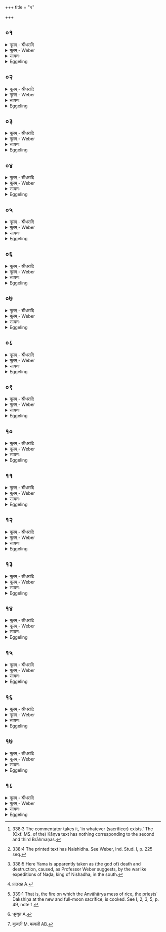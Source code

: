 +++
title = "२"

+++


## ०१
<details><summary>मूलम् - श्रीधरादि</summary>

एता᳘ ह वै᳘ देव᳘ता यो᳘ ऽस्ति॥  
त᳘स्मिन्वसन्ती᳘न्द्रो यमो रा᳘जा नडो᳘ नैषिधो᳘ ऽनश्नन्त्साङ्गमनो᳘ ऽसन्पाᳫ᳭सवः॥
</details>

<details><summary>मूलम् - Weber</summary>

एता᳘ ह वै᳘ देव᳘ता यो᳘ ऽस्ति॥  
त᳘स्मिन्वसन्ती᳘न्द्रो यमो रा᳘जा नडो᳘ नैषिधो᳘ ऽनश्नन्त्सांगमनो᳘ ऽसन्पांसवः॥
</details>

<details><summary>सायणः</summary>

…
</details>

<details><summary>Eggeling</summary>

1. Verily, in him that exists [^egg_766], these deities reside, to wit, Indra, king Yama, Naḍa the Naishadha [^egg_767] (king), Anaśnat Sāṅgamana, and Asat Pāṁsava.

[^egg_766]: 338:3 The commentator takes it, 'in whatever (sacrificer) exists.' The (Oxf. MS. of the) Kāṇva text has nothing corresponding to the second and third Brāhmaṇas.

[^egg_767]: 338:4 The printed text has Naishidha. See Weber, Ind. Stud. I, p. 225 seq.
</details>

## ०२
<details><summary>मूलम् - श्रीधरादि</summary>

(स्त) तद्वा᳘ ऽएष᳘ ऽएवे᳘न्द्रः॥  
(न्द्रो) य᳘दाहवनीयो᳘ ऽथैष᳘ ऽएव गा᳘र्हपत्यो यमो राजा᳘ ऽथैष᳘ ऽएव᳘ नडो᳘ नैषिधो य᳘दन्वाहार्य्यप᳘चनस्तद्य᳘देतम᳘हरहर्दक्षिणत᳘ ऽआह᳘रन्ति त᳘स्मादाहुर᳘हरहर्व्वै᳘ नडो᳘ नैषिधो᳘ यमᳫँ᳭ रा᳘जानं दक्षिणत उ᳘पनयतीति॥
</details>

<details><summary>मूलम् - Weber</summary>

तद्वा᳘ एष᳘ एवे᳘न्द्रः॥  
य᳘दाहवनीयो᳘ ऽथैष᳘ एव गा᳘र्हपत्यो यमो राजा᳘थैष एव᳘ नडो᳘ नैषिधो य᳘दन्वाहार्यप᳘चनस्तद्य᳘देतम᳘हरहर्दक्षिणत᳘ आह᳘रन्ति त᳘स्मादाहुर᳘हरहर्वै᳘ नडो᳘ नैषिधो᳘ यमं रा᳘जानं दक्षिणत उ᳘पनयतीति॥
</details>

<details><summary>सायणः</summary>

…
</details>

<details><summary>Eggeling</summary>

2. Now Indra, in truth, is the same as the Āhavanīya; and king Yama is the same as the Gārhapatya; and Naḍa Naishadha is the same as the Anvāhāryapacana (Dakshiṇa fire); and because day by day they take that (fire) to the south, therefore indeed they say that day by day Naḍa Naishadha carries king Yama [^egg_768] (further) south.

[^egg_768]: 338:5 Here Yama is apparently taken as (the god of) death and destruction, caused, as Professor Weber suggests, by the warlike expeditions of Naḍa, king of Nishadha, in the south.
</details>

## ०३
<details><summary>मूलम् - श्रीधरादि</summary>

(त्य᳘) अ᳘थ य᳘ ऽएष᳘ सभा᳘यामग्निः᳘॥  
(रे) एष᳘ ऽएवा᳘नश्नन्त्साङ्गमनस्तद्य᳘देतम᳘नशित्वेवोपसङ्ग᳘च्छन्ते त᳘स्मादेषो᳘ ऽनश्नन्न᳘थ य᳘देतद्भ᳘स्मोद्धृत्य परावपन्त्येष᳘ ऽएवा᳘सन्पाᳫंसवः स यो᳘ हैव᳘मेतद्वे᳘दैवं म᳘य्येता᳘ देवता व्वसन्ती᳘ति स᳘र्व्वान्है᳘वैताँ᳘ल्लोकाञ्ज᳘यति स᳘र्व्ँ वाल्लोका᳘ननुस᳘ञ्चरति॥
</details>

<details><summary>मूलम् - Weber</summary>

अ᳘थ य᳘ एष᳘ सभा᳘यामग्निः᳟॥  
एष᳘ एवा᳘नश्नन्त्सांगमनस्तद्य᳘देतम᳘नशित्वेवोपसंग᳘छन्ते त᳘स्मादेषो᳘ ऽनश्नन्न᳘थ य᳘देतद्भ᳘स्मोद्धृ᳘त्य पराव᳘पन्त्येष᳘ एवा᳘सन्पांसवः स यो᳘ हैव᳘मेतद्वे᳘दैवम् म᳘य्येता᳘ देव᳘ता वसन्ती᳘ति स᳘र्वान्हैॗवैतां᳘लोकाञ्ज᳘यति स᳘र्वालोका᳘ननुसं᳘चरति॥
</details>

<details><summary>सायणः</summary>

…
</details>

<details><summary>Eggeling</summary>

3. And again what fire there is in the hall (sabhā), that is the same as Anaśnat Sāṅgamana: Anaśvat (not eating) it is for the reason that people

approach it before they eat. And that (place) where they throw the ashes they remove (from the fireplaces) is the same as Asat Pāṁsava. And whosoever knows this, thus gains all those worlds, traverses all those worlds, thinking, 'In me those gods reside.'
</details>

## ०४
<details><summary>मूलम् - श्रीधरादि</summary>

ते᳘षामुपस्था᳘नम्॥  
य᳘देव᳘ सायं᳘ प्रात᳘राहवनी᳘यमु᳘प च ति᳘ष्ठत ऽउ᳘प चा᳘स्ते त᳘देव त᳘स्योपस्था᳘नम᳘थ य᳘देव᳘ प्रतिपरे᳘त्य गा᳘र्हपत्यमा᳘स्ते वा शे᳘ते वा त᳘देव त᳘स्योपस्था᳘नम᳘थ य᳘त्रैव᳘ संव्र᳘जन्नन्वाहार्यप᳘चनमुपस्म᳘रेत्त᳘देव तं म᳘नसो᳘पतिष्ठेत᳘ तदेव त᳘स्योपस्था᳘नम्॥
</details>

<details><summary>मूलम् - Weber</summary>

ते᳘षामुपस्था᳘नम्॥  
य᳘देव᳘ साय᳘म् प्रात᳘राहवनी᳘यमु᳘प [^wbr_1] च ति᳘ष्ठत उ᳘प चा᳘स्ते त᳘देव त᳘स्योपस्था᳘नम᳘थ य᳘देव᳘ प्रतिपरे᳘त्य गा᳘र्हपत्यमा᳘स्ते वा शे᳘ते वा त᳘देव त᳘स्योपस्था᳘नम᳘थ य᳘त्रैव᳘ संव्र᳘जन्नन्वाहार्यप᳘चनमुपस्म᳘रेत्त᳘देव तम् म᳘नसो᳘पतिष्ठेत त᳘देव त᳘स्योपस्था᳘नम्॥  

[^wbr_1]: प्रातराह A.
</details>

<details><summary>सायणः</summary>

…
</details>

<details><summary>Eggeling</summary>

4. Now as to rendering homage to (upasthāna, lit. standing near) these (fires). When in the evening and morning (after the Agnihotra) he stands by the Āhavanīya, and sits down by it, that is the homage rendered to that (fire). And when, on stepping back to the Gārhapatya, he either sits or lies down, that is the homage rendered to that (fire). And when, in walking (out of the sacrificial ground), he remembers the Anvāhāryapacana, and thus, in his mind, tarries near it, that is the homage rendered to that (fire).
</details>

## ०५
<details><summary>मूलम् - श्रीधरादि</summary>

(म᳘) अ᳘थ प्रातः॥  
(र᳘) अ᳘नशित्वा मुहूर्त्त᳘ᳫँ᳘ सभा᳘यामासित्वा᳘पि का᳘मं प᳘ल्ययेत᳘ त᳘देव तस्योपस्था᳘नम᳘थ य᳘त्रैव भस्मो᳘द्धृतमुपनिग᳘च्छेत्त᳘देव त᳘स्योपस्था᳘नमेव᳘मु हास्यैता᳘ देव᳘ता ऽउ᳘पस्थिता भवन्ति॥
</details>

<details><summary>मूलम् - Weber</summary>

अ᳘थ प्रातः॥  
अ᳘नशित्वा मुहूर्त᳘ᳫं᳘ सभा᳘यामासित्वा᳘पि का᳘मम् प᳘ल्ययेत त᳘देव त᳘स्योपस्था᳘नम᳘थ य᳘त्रैव भस्मो᳘द्धृतमुपनिग᳘छेत्त᳘देव त᳘स्योपस्था᳘नमेव᳘मु हास्यैता᳘ देव᳘ता उ᳘पस्थिता भवन्ति॥
</details>

<details><summary>सायणः</summary>

…
</details>

<details><summary>Eggeling</summary>

5. And again, before taking food in the morning, having sat down for a moment in the hall, he may also, if he like, walk round (the Sabhya or hall-fire),--and this is the homage rendered to that (fire). And when he steps near where lie the ashes removed (from the fire-places) that is the homage rendered to that (fire). And thus homage has been rendered to those deities of his.
</details>

## ०६
<details><summary>मूलम् - श्रीधरादि</summary>

यजमानदेव᳘त्यो वै गा᳘र्हपत्यः॥  
(त्यो᳘ ऽथै) अ᳘थैष᳘ भ्रातृव्यदेव᳘त्यो य᳘दन्वाहार्यप᳘चनस्त᳘स्मादेतं ना᳘हरहरा᳘हरेयुर्न᳘ ह वा᳘ ऽअस्य सप᳘त्ना भवन्ति य᳘स्यैवं᳘ व्विदु᳘ष ऽएतं ना᳘हरहराह᳘रन्त्यन्वाहार्यप᳘चनो वा᳘ ऽएषः᳘॥
</details>

<details><summary>मूलम् - Weber</summary>

यजमानदेव᳘त्यो वै गा᳘र्हपत्यः॥  
अ᳘थैष᳘ भ्रातृव्यदेव᳘त्यो य᳘दन्वाहार्यप᳘चनस्त᳘स्मादेतं ना᳘हरहरा᳘हरेयुर्न᳘ ह वा᳘ अस्य सप᳘त्ना भवन्ति य᳘स्यैवं᳘ विदु᳘ष एतं ना᳘हरहराह᳘रन्त्यन्वाहार्यप᳘चनो वा᳘ एषः᳟॥
</details>

<details><summary>सायणः</summary>

…
</details>

<details><summary>Eggeling</summary>

6. Now the Gārhapatya (householder's fire) has the sacrificer for its deity; and the Anvāhāryapacana (southern fire) has his foe for its deity: hence they should not take over that (southern fire) every day (from the Gārhapatya); and he indeed has no enemies, for whomsoever, knowing this, they do not take it over every day. Indeed, it is the Anvāhāryapacana [^egg_769].

[^egg_769]: 339:1 That is, the fire on which the Anvāhārya mess of rice, the priests' Dakshiṇa at the new and full-moon sacrifice, is cooked. See I, 2, 3, 5; p. 49, note 1.
</details>

## ०७
<details><summary>मूलम् - श्रीधरादि</summary>

(ऽ) उपवसथ᳘ ऽएवैनमा᳘हरेयुः॥  
(र्य᳘) य᳘त्रै᳘वास्मिन्यक्ष्य᳘न्तो भ᳘वन्ति त᳘थो हास्यैषो᳘ ऽमोघाया᳘त्दृतो भ᳘वति॥
</details>

<details><summary>मूलम् - Weber</summary>

उपवसथ᳘ एॗवैनमा᳘हरेयुः॥  
य᳘त्रैॗवास्मिन्यक्ष्य᳘न्तो भ᳘वन्ति त᳘थो हास्यैषो᳘ ऽमोघाया᳘हृतो भवति॥
</details>

<details><summary>सायणः</summary>

…
</details>

<details><summary>Eggeling</summary>

7. Let them only take it over on the fast-day (of the new and full-moon sacrifice), when they are about to sacrifice on this (the Āhavanīya fire): thus that (southern) one is taken over in order to prevent failure on his (the sacrificer's) part.
</details>

## ०८
<details><summary>मूलम् - श्रीधरादि</summary>

नवावसिते᳘ वैनमा᳘हरेयुः॥  
(स्त᳘) त᳘स्मिन्पचेयुस्त᳘द्ब्राह्मणा᳘ ऽअश्नीयुर्य᳘द्यु तन्न᳘ विन्देद्यत्प᳘चेद᳘पि गो᳘रेव᳘ दुग्धम᳘धिश्रयितवै᳘ ब्रूयात्त᳘स्मिन्ब्राह्मणान्पाययितवै᳘ ब्रूयात्पा᳘पीयाᳫँ᳭सो ह वा᳘ ऽअस्य सप᳘त्ना भवन्ति य᳘स्यैवं᳘ व्विदुष एवं᳘ कुर्व्व᳘न्ति त᳘स्मादेव᳘मेव᳘ चिकीर्षेत्॥
</details>

<details><summary>मूलम् - Weber</summary>

नवावसिते᳘ वैनमा᳘हरेयुः॥  
त᳘स्मिन्पचेयुस्त᳘द्ब्राह्मणा᳘ अश्नीयुर्य᳘द्यु तन्न᳘ विन्देद्यत्प᳘चेद᳘पि गो᳘रेव᳘ दुग्धमधिश्रयितवै᳘ ब्रूयात्त᳘स्मिन्ब्राह्मणान्पा᳘ययितवै᳘ ब्रूयात्पा᳘पीयांसो ह वा᳘ अस्य सप᳘त्ना भवन्ति य᳘स्यैवं᳘ विदु᳘ष एवं᳘ कुर्व᳘न्ति त᳘स्मादेव᳘मेव᳘ चिकीर्षेत्॥
</details>

<details><summary>सायणः</summary>

…
</details>

<details><summary>Eggeling</summary>

8. Or they may also take it over to a new dwelling; and let them then cook on it food (other than meat) for the priests to eat. And should he not be able to procure anything to cook, let him order the milk of a cow to be put thereon and let the priests be asked to drink it. And his enemies will indeed fare ill, for whomsoever, knowing this, they do so: let him, therefore, endeavour by all means to do so.
</details>

## ०९
<details><summary>मूलम् - श्रीधरादि</summary>

(त्त) तद्य᳘त्रैत᳘त्प्रथमᳫँ᳭ स᳘मिद्धो भ᳘वति॥  
धूप्य᳘त ऽइव त᳘र्हि हैष᳘ भवति रुद्रः स यः᳘ काम᳘येत य᳘थेमा᳘ रुद्रः᳘ प्रजा ऽअ᳘श्रद्धयेव त्वत्स᳘हसेव त्वन्निघा᳘तमिव त्वत्स᳘चत ऽएवम᳘न्नमद्यामि᳘ति त᳘र्हि ह स᳘ जुहुयात्प्रा᳘प्नोति है᳘वैत᳘दन्ना᳘द्यं य᳘ ऽएवं᳘ व्विद्वांस्त᳘र्हि जुहोति॥
</details>

<details><summary>मूलम् - Weber</summary>

तद्य᳘त्रैत᳘त्प्रथमᳫं स᳘मिद्धो भ᳘वति॥  
धूप्य᳘त [^wbr_2] इव त᳘र्हि हैष᳘ भवति रुद्रः स यः᳘ काम᳘येत य᳘थेमा᳘ रुद्रः᳘ प्रजा अ᳘श्रद्धयेव त्वत्स᳘हसेव त्वन्निघा᳘तमिव त्वत्स᳘चत एवम᳘न्नमद्यामि᳘ति त᳘र्हि ह स᳘ जुहुयात्प्रा᳘प्नोति हैॗवैतदन्ना᳘द्यं य᳘ एवं᳘ विद्वांस्त᳘र्हि जुहोति॥  

[^wbr_2]: धूय्य᳘त A.
</details>

<details><summary>सायणः</summary>

…
</details>

<details><summary>Eggeling</summary>

9. Now when it is first kindled, and there is as yet nothing but smoke, then indeed that(fire) is Rudra. And if anyone (Kshatriya) desires to consume food (belonging to others),--even as Rudra seeks after these creatures, now with distrust, now with violence, now in striking them down,--let him offer then: and, assuredly, he who, knowing this, offers then (when the fire has just been lighted), obtains that food.
</details>

## १०
<details><summary>मूलम् - श्रीधरादि</summary>

(त्य᳘) अ᳘थ य᳘त्रैतत्प्र᳘दीप्ततरो भ᳘वति॥  
त᳘र्हि हैष᳘ भवति व्व᳘रुणः स यः᳘ काम᳘येत य᳘थेमा व्व᳘रुणः प्रजा᳘ गृह्ण᳘न्निव त्वत्स᳘हसेव त्वन्निघा᳘तमिव त्वत्स᳘चत ऽएवमन्नम᳘द्यामि᳘ति त᳘र्हि ह स᳘ जुहुयात्प्रा᳘प्नोति है᳘वैत᳘दन्ना᳘द्यं य᳘ ऽएवं᳘ विद्वांस्त᳘र्हि जुहोति॥
</details>

<details><summary>मूलम् - Weber</summary>

अ᳘थ य᳘त्रैतत्प्र᳘दीप्ततरो भ᳘वति॥  
त᳘र्हि हैष᳘ भवति व᳘रुणः स यः᳘ काम᳘येत य᳘थेमा व᳘रुणः प्रजा᳘ गृह्ण᳘न्निव त्वत्स᳘हसेव त्वन्निघा᳘तमिव त्वत्स᳘चत एवम᳘न्नमद्यामि᳘ति त᳘र्हि ह स᳘ जुहुयात्प्रा᳘प्नोति हैॗवैत᳘दन्ना᳘द्यं य᳘ एवं᳘ विद्वांस्त᳘र्हि जुहोति॥
</details>

<details><summary>सायणः</summary>

…
</details>

<details><summary>Eggeling</summary>

10. And when it burns rather brightly, then indeed that (fire) is Varuṇa. And if any one desires to consume food,--even as Varuṇa seeks after these creatures, now, as it were, seizing on them, now with violence, now in striking them down,--let him offer then: and, assuredly, he who, knowing this, offers then, obtains that food.
</details>

## ११
<details><summary>मूलम् - श्रीधरादि</summary>

(त्य᳘) अ᳘थ य᳘त्रैतत्प्र᳘दीप्तो भ᳘वति॥  
(त्यु) उच्चै᳘र्धू᳘मः पर᳘मया जूत्या ब᳘ल्ब᳘ली᳘ति त᳘र्हि हैष᳘ भवती᳘न्द्रः स यः᳘ काम᳘येते᳘न्द्र ऽइव श्रिया य᳘शसा स्यामि᳘ति त᳘र्हि ह स᳘ जुहुयात्प्रा᳘प्नोति है᳘वैत᳘दन्ना᳘द्यं य᳘ एवं᳘ व्विद्वांस्त᳘र्हि जुहोति॥
</details>

<details><summary>मूलम् - Weber</summary>

अ᳘थ य᳘त्रैतत्प्र᳘दीप्तो भ᳘वति॥  
उच्चै᳘र्धू᳘मः पर᳘मया जूत्या ब᳘ल्बलीति [^wbr_3] त᳘र्हि हैष᳘ भवती᳘न्द्रः स यः᳘ काम᳘येते᳘न्द्रैव श्रिया य᳘शसा स्यामि᳘ति त᳘र्हि ह स᳘ जुहुयात्प्रा᳘प्नोति हैॗवैत᳘दन्ना᳘द्यं य᳘ एवं᳘ विद्वांस्त᳘र्हि जुहोति॥  

[^wbr_3]: ब᳘ल्बली M. बल्वली AB.
</details>

<details><summary>सायणः</summary>

…
</details>

<details><summary>Eggeling</summary>

11. And when it is in full blaze, and the smoke whirls upwards with the utmost speed, then indeed that (fire) is Indra. And if any one wishes to be like Indra in splendour and glory, let him offer then: and, assuredly, he who, knowing this, offers then, obtains that food (object).
</details>

## १२
<details><summary>मूलम् - श्रीधरादि</summary>

(त्य᳘) अ᳘थ य᳘त्रैत᳘त्प्रतितरा᳘मिव॥  
तिर᳘श्चीवार्च्चिः᳘ सᳫँ᳭शा᳘म्यतो भ᳘वति त᳘र्हि हैष᳘ भवति मित्रः स यः᳘ काम᳘येत मैत्रे᳘णेदम᳘न्नमद्यामि᳘ति य᳘माहुः स᳘र्व्वस्य वा᳘ ऽअयं᳘ ब्राह्मणो᳘ मित्रं न वा᳘ ऽअयं क᳘ञ्चन᳘ हिनस्ती᳘ति त᳘र्हि ह स᳘ जुहुयात्प्रा᳘प्नोति है᳘वैत᳘दन्ना᳘द्यं य᳘ ऽएवं᳘ व्विद्वांस्तर्हि जुहोति॥
</details>

<details><summary>मूलम् - Weber</summary>

अ᳘थ य᳘त्रैतत्प्रतितरा᳘मिव॥  
तिरॗश्चीवार्चिः᳘ संशा᳘म्यतो भ᳘वति त᳘र्हि हैष᳘ भवति मित्रः स यः᳘ काम᳘येत मैत्रे᳘णेदम᳘न्नमद्यामि᳘ति य᳘माहुः स᳘र्वस्य वा᳘ अय᳘म् ब्राह्मणो᳘ मित्रंन वा᳘ अयं कं᳘ चन᳘ हिनस्ती᳘ति त᳘र्हि ह स᳘ जुहुयात्प्रा᳘प्नोति हैॗवैत᳘दन्ना᳘द्यं य᳘ एवं᳘ विद्वांस्तर्हि जुहोति॥
</details>

<details><summary>सायणः</summary>

…
</details>

<details><summary>Eggeling</summary>

12. And when the flame of the waning (fire) gets lower and lower, and (burns) as it were sideways, then, indeed, that (fire) is Mitra. And if any one desires to consume food here through the kindness (maitra, of others),--as one of whom they say, 'Truly, this Brahman is everybody's friend, he harms not any one,'--let him offer (the Agnihotra) then: and, assuredly, he who, knowing this, offers then (when the fire gets low), obtains that food.
</details>

## १३
<details><summary>मूलम् - श्रीधरादि</summary>

(त्य᳘) अ᳘थ य᳘त्रैतद᳘ङ्गाराश्चाकश्य᳘न्त ऽइव॥  
त᳘र्हि हैष᳘ भवति ब्र᳘ह्म स यः᳘ काम᳘येत ब्रह्मवर्च्चसी᳘ स्यामि᳘ति त᳘र्हि ह स᳘ जुहुयात्प्रा᳘प्नोति है᳘वैत᳘दन्ना᳘द्यं य᳘ ऽएवं᳘ व्विद्वांस्तर्हि जुहो᳘ति॥
</details>

<details><summary>मूलम् - Weber</summary>

अ᳘थ य᳘त्रैतद᳘ङ्गाराश्चाकश्य᳘न्त इव॥  
त᳘र्हि हैष᳘ भवति ब्र᳘ह्म स यः᳘ काम᳘येत ब्रह्मवर्चसी᳘ स्यामि᳘ति त᳘र्हि ह स᳘ जुहुयात्प्रा᳘प्नोति हैॗवैत᳘दन्ना᳘द्यं य᳘ एवं᳘ विद्वांस्त᳘र्हि जुहो᳘ति॥
</details>

<details><summary>सायणः</summary>

…
</details>

<details><summary>Eggeling</summary>

13. And when the coals are glowing intensely, then, indeed, that (fire) is the Brahman. And if anybody wishes to become endowed with holy lustre (brahmavarcasin), let him offer then: and, assuredly, he who, knowing this, offers then, obtains that food (object).
</details>

## १४
<details><summary>मूलम् - श्रीधरादि</summary>

(त्ये) एते᳘षामे᳘कᳫँ᳭ संव्वत्सरमु᳘पेर्त्सेत्॥  
(त्स्व) स्वयं जु᳘ह्वद्य᳘दि वास्यान्यो᳘ जुहुयाद᳘थ᳘ यो ऽन्य᳘थान्यथा जुहोति य᳘थापो᳘ वाभिख᳘नन्नन्य᳘द्वान्ना᳘द्यᳫँ᳭ स᳘ सामि᳘ निव᳘र्तेतैवं तद᳘थ यः सार्धं᳘ जुहो᳘ति य᳘थापो᳘ वाभिख᳘नन्नन्य᳘द्वान्ना᳘द्यं त᳘त्क्षिप्रे ऽभितृन्द्या᳘देवं तत्॥
</details>

<details><summary>मूलम् - Weber</summary>

एते᳘षामे᳘कᳫं संवत्सरमु᳘पेर्त्सेत्॥  
स्वयं जु᳘ह्वद्य᳘दि वास्यान्यो᳘ जुहुयाद᳘थॗ यो ऽन्य᳘थान्यथा जुहो᳘ति य᳘थापो᳘ वाभिख᳘नन्नन्य᳘द्वान्ना᳘द्यᳫं स᳘ सामि᳘ निव᳘र्तेतैवं तद᳘थ यः᳘ सार्धं᳘ जुहो᳘ति य᳘थापो᳘ वाभिख᳘नन्नन्य᳘द्वान्ना᳘द्यं त᳘त्क्षिॗप्रे ऽभितृन्द्या᳘देवं तत्॥
</details>

<details><summary>सायणः</summary>

…
</details>

<details><summary>Eggeling</summary>

14. Let him endeavour to adhere to some one of these (gods or fires) for a year, whether he (the householder) himself offer (the Agnihotra) or some one else offer for him. If, on the other hand, he offers now in this way, now in another, it is just as if, in digging for water or some other food, one were to leave off in the midst of it. But if he offers uniformly, it is just as if, in digging for water or some other food, one lays it open forthwith.
</details>

## १५
<details><summary>मूलम् - श्रीधरादि</summary>

(द᳘) अ᳘भ्रयो ह वा᳘ ऽएता᳘ ऽअन्ना᳘द्यस्य यदा᳘हुतयः॥  
(यो) अभि᳘ है᳘वैत᳘दन्ना᳘द्यं तृणत्ति य᳘ ऽएवं᳘ व्विद्वा᳘नग्निहोत्रं᳘ जुहोति॥
</details>

<details><summary>मूलम् - Weber</summary>

अ᳘भ्रयो ह वा᳘ एता᳘ अन्ना᳘द्यस्य यदा᳘हुतयः॥  
अभि᳘ हैॗवैत᳘दन्ना᳘द्यं तृणत्ति य᳘ एवं᳘ विद्वा᳘नग्निहोत्रं᳘ जुहो᳘ति॥
</details>

<details><summary>सायणः</summary>

…
</details>

<details><summary>Eggeling</summary>

15. Indeed, these offerings are, as it were, the spades for (the digging up of) food; and, assuredly, whosoever, knowing this, offers the Agnihotra, procures food.
</details>

## १६
<details><summary>मूलम् - श्रीधरादि</summary>

सा या पूर्व्वा᳘हुतिः॥  
(स्ते᳘) ते᳘ देवा ऽअ᳘थ यो᳘त्तरा ते᳘ मनु᳘ष्या ऽअ᳘थ य᳘त्स्रुचि᳘ परिशिन᳘ष्टि ते᳘ पश᳘वः॥
</details>

<details><summary>मूलम् - Weber</summary>

सा या पूर्वा᳘हुतिः॥  
ते᳘ देवा अ᳘थ यो᳘त्तरा ते᳘ मनुॗष्या अ᳘थ य᳘त्स्रुचि परिशिन᳘ष्टि ते᳘ पश᳘वः॥
</details>

<details><summary>सायणः</summary>

…
</details>

<details><summary>Eggeling</summary>

16. Now the first libation (pūrvāhuti) represents the gods, and the second (uttarāhuti) represents the men, and what remains in the ladle represents cattle.
</details>

## १७
<details><summary>मूलम् - श्रीधरादि</summary>

स वै क᳘नीय ऽइव पू᳘र्व्वामा᳘हुतिं जुहोति॥  
भू᳘य इवो᳘त्तरां भू᳘य इव स्रुचि परिशिनष्टि॥
</details>

<details><summary>मूलम् - Weber</summary>

स वै क᳘नीय इव पूर्वामा᳘हुतिं जुहोति॥  
भूय इवो᳘त्तराम् भू᳘य इव स्रुचि प᳘रिशिनष्टि॥
</details>

<details><summary>सायणः</summary>

…
</details>

<details><summary>Eggeling</summary>

17. Only a little he offers for the first libation, somewhat more for the second, and still more he leaves in the ladle.
</details>

## १८
<details><summary>मूलम् - श्रीधरादि</summary>

स यत् क᳘नीय ऽइव पू᳘र्व्वामा᳘हुतिं जुहो᳘ति॥  
क᳘नीयाᳫँ᳭सो हि᳘ देवा᳘ मनु᳘ष्येभ्यो᳘ ऽथ यद्भू᳘य ऽइवो᳘त्तरां भू᳘याᳫँ᳭सो हि᳘ मनु᳘ष्या देवेभ्यो᳘ ऽथ यद्भू᳘य ऽइव स्रुचि᳘ परिशिन᳘ष्टि भू᳘याᳫँ᳭सो हि᳘ पश᳘वो मनु᳘ष्येभ्यः क᳘नीयाᳫँ᳭सो ह वा᳘ ऽअस्य भा᳘र्या भ᳘वन्ति भू᳘याᳫँ᳭सः पश᳘वो य᳘ एवं᳘ व्विद्वा᳘नग्निहोत्रं᳘ जुहो᳘ति तद्वै स᳘मृद्धं य᳘स्य क᳘नीयाᳫँ᳭सो भा᳘र्या ऽअ᳘सन्भू᳘याᳫँ᳭सः पश᳘वः॥
</details>
<details><summary>मूलम् - Weber</summary>

स यत्क᳘नीय इव पू᳘र्वामाहुतिं जुहो᳘ति॥  
क᳘नीयांसो हि देवा᳘ मनुॗष्येभ्यो᳘ ऽथ यद्भू᳘य इवो᳘त्तराम् भू᳘यांसो हि᳘ मनुॗष्या देवेभ्यो᳘ ऽथ यद्भू᳘य इव स्रुचि᳘ परिशिन᳘ष्टि भू᳘यांसो हि᳘ पश᳘वो मनुॗष्येभ्यः क᳘नीयांसो ह वा᳘ अस्य भा᳘र्या भ᳘वन्ति भू᳘यांसः पश᳘वो य᳘ एवं᳘ विद्वा᳘नग्निहोत्रं᳘ जुहो᳘ति तद्वै स᳘मृद्धं य᳘स्य क᳘नीयांसो भा᳘र्या अ᳘सन्भू᳘यांसः पश᳘वः॥
</details>

<details><summary>सायणः</summary>

…
</details>
<details><summary>Eggeling</summary>

18. The reason why he offers only a little for the first libation, is that the gods are fewer than men; and why he offers somewhat more for the second libation, is that men are more numerous than the gods; and why he leaves still more in the ladle, is that cattle are more numerous than men. And, verily, whosoever, knowing this, offers the Agnihotra, his cattle will be more numerous than those (human beings) that have to be supported by him: for he, indeed, is in a prosperous condition whose cattle are more numerous than those (human beings) dependent on his support.
</details>

